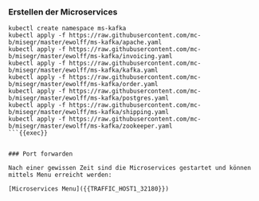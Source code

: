 ### Erstellen der Microservices

```plain
kubectl create namespace ms-kafka
kubectl apply -f https://raw.githubusercontent.com/mc-b/misegr/master/ewolff/ms-kafka/apache.yaml
kubectl apply -f https://raw.githubusercontent.com/mc-b/misegr/master/ewolff/ms-kafka/invoicing.yaml
kubectl apply -f https://raw.githubusercontent.com/mc-b/misegr/master/ewolff/ms-kafka/kafka.yaml
kubectl apply -f https://raw.githubusercontent.com/mc-b/misegr/master/ewolff/ms-kafka/order.yaml
kubectl apply -f https://raw.githubusercontent.com/mc-b/misegr/master/ewolff/ms-kafka/postgres.yaml
kubectl apply -f https://raw.githubusercontent.com/mc-b/misegr/master/ewolff/ms-kafka/shipping.yaml
kubectl apply -f https://raw.githubusercontent.com/mc-b/misegr/master/ewolff/ms-kafka/zookeeper.yaml
```{{exec}}


### Port forwarden

Nach einer gewissen Zeit sind die Microservices gestartet und können mittels Menu erreicht werden:

[Microservices Menu]({{TRAFFIC_HOST1_32180}})

